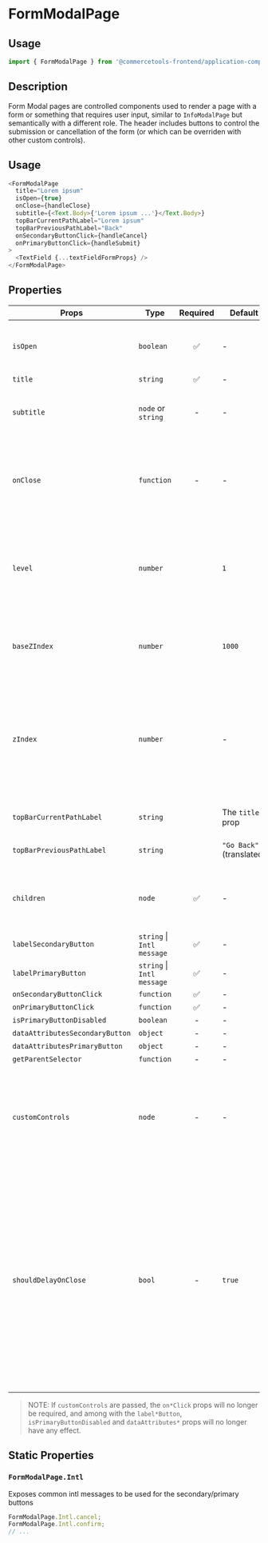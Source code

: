 # FormModalPage

## Usage

```js
import { FormModalPage } from '@commercetools-frontend/application-components';
```

## Description

Form Modal pages are controlled components used to render a page with a form or something that requires user input, similar to `InfoModalPage` but semantically with a different role. The header includes buttons to control the submission or cancellation of the form (or which can be overriden with other custom controls).

## Usage

```js
<FormModalPage
  title="Lorem ipsum"
  isOpen={true}
  onClose={handleClose}
  subtitle={<Text.Body>{'Lorem ipsum ...'}</Text.Body>}
  topBarCurrentPathLabel="Lorem ipsum"
  topBarPreviousPathLabel="Back"
  onSecondaryButtonClick={handleCancel}
  onPrimaryButtonClick={handleSubmit}
>
  <TextField {...textFieldFormProps} />
</FormModalPage>
```

## Properties

| Props                           | Type                       | Required | Default                  | Description                                                                                                                                                                                                                                                                                                                                                                                                                                                                                             |
| ------------------------------- | -------------------------- | :------: | ------------------------ | ------------------------------------------------------------------------------------------------------------------------------------------------------------------------------------------------------------------------------------------------------------------------------------------------------------------------------------------------------------------------------------------------------------------------------------------------------------------------------------------------------- |
| `isOpen`                        | `boolean`                  |    ✅    | -                        | Indicates whether the page is open or closed. The parent component needs to manage this state.                                                                                                                                                                                                                                                                                                                                                                                                          |
| `title`                         | `string`                   |    ✅    | -                        | The title of the page.                                                                                                                                                                                                                                                                                                                                                                                                                                                                                  |
| `subtitle`                      | `node` or `string`         |    -     | -                        | The subtitle of the page, usually a React component. If a string is passed, it's rendered as a paragraph.                                                                                                                                                                                                                                                                                                                                                                                               |
| `onClose`                       | `function`                 |    -     | -                        | Called when the page closes (click on overlay, click on close button, press ESC). If the function is not provided, the page cannot be closed by any of the listed options.                                                                                                                                                                                                                                                                                                                              |
| `level`                         | `number`                   |          | `1`                      | The level indicates the stack position of the modal page, progressivelly increasing the `z-index` position (combined with the `baseZIndex`) as well as the spacing from the left side of the page.                                                                                                                                                                                                                                                                                                      |
| `baseZIndex`                    | `number`                   |          | `1000`                   | The base `z-index` value to be applied to the overlay container, incremented by `1` according to the `level` prop.                                                                                                                                                                                                                                                                                                                                                                                      |
| `zIndex`                        | `number`                   |          | -                        | The `z-index` value to be applied to the overlay container. This value overrides the normal `z-index` value calculated from the `baseZIndex` and `level` props. If you provide this value, you would need to take care of providing a proper `z-index` based on the stacked level.                                                                                                                                                                                                                      |
| `topBarCurrentPathLabel`        | `string`                   |          | The `title` prop         | The label to appear as the current path of the top bar of the modal                                                                                                                                                                                                                                                                                                                                                                                                                                     |
| `topBarPreviousPathLabel`       | `string`                   |          | `"Go Back"` (translated) | The label to appear as the previous path of the top bar of the modal                                                                                                                                                                                                                                                                                                                                                                                                                                    |
| `children`                      | `node`                     |    ✅    | -                        | Content rendered within the page. If the content is long in height (depending on the screen size) a scrollbar will appear.                                                                                                                                                                                                                                                                                                                                                                              |
| `labelSecondaryButton`          | `string` \| `Intl message` |    ✅    | -                        | `FormDialog.Intl.cancel`                                                                                                                                                                                                                                                                                                                                                                                                                                                                                | The label for the secondary button as a string, or as an intl-like message (`{ id, defaultMessage }`). The `FormDialog` exposes a static object `Intl` containing some common intl messages that are already translated |
| `labelPrimaryButton`            | `string` \| `Intl message` |    ✅    | -                        | `FormDialog.Intl.confirm`                                                                                                                                                                                                                                                                                                                                                                                                                                                                               | The label for the primary button as a string, or as an intl-like message (`{ id, defaultMessage }`). The `FormDialog` exposes a static object `Intl` containing some common intl messages that are already translated |
| `onSecondaryButtonClick`        | `function`                 |    ✅    | -                        | -                                                                                                                                                                                                                                                                                                                                                                                                                                                                                                       | Called when the secondary button is clicked |
| `onPrimaryButtonClick`          | `function`                 |    ✅    | -                        | -                                                                                                                                                                                                                                                                                                                                                                                                                                                                                                       | Called when the primary button is clicked |
| `isPrimaryButtonDisabled`       | `boolean`                  |    -     | -                        | false                                                                                                                                                                                                                                                                                                                                                                                                                                                                                                   | Indicates whether primary button is disabled or not |
| `dataAttributesSecondaryButton` | `object`                   |    -     | -                        | -                                                                                                                                                                                                                                                                                                                                                                                                                                                                                                       | Use this prop to pass `data-` attributes to the secondary button |
| `dataAttributesPrimaryButton`   | `object`                   |    -     | -                        | -                                                                                                                                                                                                                                                                                                                                                                                                                                                                                                       | Use this prop to pass `data-` attributes to the primary button |
| `getParentSelector`             | `function`                 |    -     | -                        | -                                                                                                                                                                                                                                                                                                                                                                                                                                                                                                       | The function should return an HTML element that will be used as the parent container to hold the modal DOM tree. If no function is provided, it's expected that an HTML element with the `id="parent-container"` is present in the DOM. In `NODE_ENV=test` environment, the default HTML element is `body`. |
| `customControls`                | `node`                     |    -     | -                        | Pass a React.Node.js to be used in place of the pre-determined controls. This can be useful if you need actions other than Cancel & Confirm, or other types of buttons, while keeping the same modal header layout                                                                                                                                                                                                                                                                                      |
| `shouldDelayOnClose`            | `bool`                     |    -     | `true`                   | Sets whether the ModalPage should delay calling its `onClose` function to allow the closing animation time to finish. This can be turned off if the developer is controlling the ModalPage only through the `isOpen` prop, and not abruptly mounting/unmounting it or one of its parent elements. You might also want to turn this off to display a Prompt (e.g. to save changes) on the ModalPage before navigating out of it, as this option makes the Modal close itself before `onClose` is called. |

> NOTE: If `customControls` are passed, the `on*Click` props will no longer be required, and among with the `label*Button`, `isPrimaryButtonDisabled` and `dataAttributes*` props will no longer have any effect.

## Static Properties

### `FormModalPage.Intl`

Exposes common intl messages to be used for the secondary/primary buttons

```js
FormModalPage.Intl.cancel;
FormModalPage.Intl.confirm;
// ...
```
